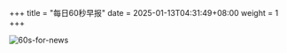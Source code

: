 +++
title = "每日60秒早报"
date = 2025-01-13T04:31:49+08:00
weight = 1
+++

![60s-for-news](/img/zaobao/zaobao.png "由 ALAPI 提供支持")

